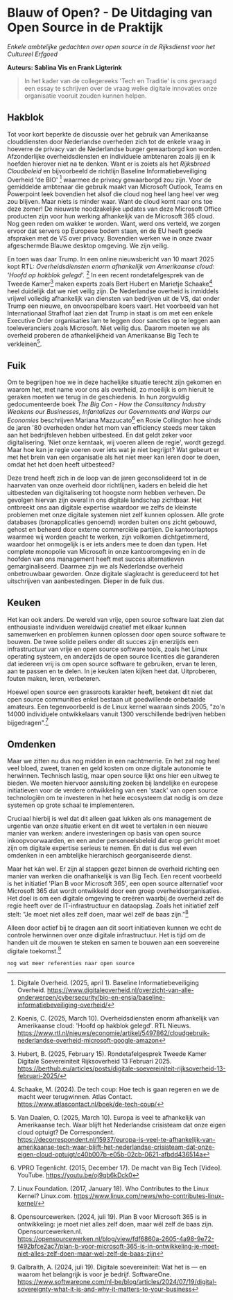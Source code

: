 
# Blauw of Open? - De Uitdaging van Open Source in de Praktijk 

*Enkele ambtelijke gedachten over open source in de Rijksdienst voor het Cultureel Erfgoed*

**Auteurs: Sablina Vis en Frank Ligterink** 

> In het kader van de collegereeks 'Tech en Traditie' is ons gevraagd een essay te schrijven over de vraag welke digitale innovaties onze organisatie vooruit zouden kunnen helpen. 
> 

## Hakblok 

Tot voor kort beperkte de discussie over het gebruik van Amerikaanse clouddiensten door Nederlandse overheden zich tot de enkele vraag in hoeverre de privacy van de Nederlandse burger gewaarborgd kon worden. Afzonderlijke overheidsdiensten en individuele ambtenaren zoals jij en ik hoefden hierover niet na te denken. Want er is zoiets als het *Rijksbreed Cloudbeleid* en bijvoorbeeld de richtlijn Baseline Informatiebeveiliging Overheid 'de BIO' [^BIO] waarmee de privacy gewaarborgd zou zijn. Voor de gemiddelde ambtenaar die gebruik maakt van Microsoft Outlook, Teams en Powerpoint leek bovendien het alsof die cloud nog heel lang heel ver weg zou blijven. Maar niets is minder waar. Want de cloud komt naar ons toe deze zomer! De nieuwste noodzakelijke updates van deze Microsoft Office producten zijn voor hun werking afhankelijk van de Microsoft 365 cloud. Nog geen reden om wakker te worden. Want, werd ons verteld, we zorgen ervoor dat servers op Europese bodem staan, en de EU heeft goede afspraken met de VS over privacy. Bovendien werken we in onze zwaar afgeschermde Blauwe desktop omgeving. We zijn veilig. 



En toen was daar Trump. In een online nieuwsbericht van 10 maart 2025  kopt RTL: *Overheidsdiensten enorm afhankelijk van Amerikaanse cloud: 'Hoofd op hakblok gelegd'.* [^RTL] In een recent rondetafelgesprek van de Tweede Kamer[^TK] maken experts zoals Bert Hubert en Marietje Schaake[^MS] heel duidelijk dat we niet veilig zijn. De Nederlandse overheid is inmiddels vrijwel volledig afhankelijk van diensten van bedrijven uit de VS, dat onder Trump een nieuwe, en onvoorspelbare koers vaart. Het voorbeeld van het Internationaal Strafhof laat zien dat Trump in staat is om met een enkele Executive Order organisaties lam te leggen door sancties op te leggen aan toeleveranciers zoals Microsoft. Niet veilig dus. Daarom moeten we als overheid proberen de afhankelijkheid van Amerikaanse Big Tech te verkleinen[^COR]. 

## Fuik 

Om te begrijpen hoe we in deze hachelijke situatie terecht zijn gekomen en waarom het, met name voor ons als overheid, zo moeilijk is om hieruit te geraken moeten we terug in de geschiedenis. In hun zorgvuldig gedocumenteerde boek *The Big Con - How the Consultancy Industry Weakens our Businesses, Infantalizes our Governments and Warps our Economies* beschrijven Mariana Mazzucato[^MAZ] en Rosie Collington hoe sinds de jaren '80 overheden onder het mom van efficiency steeds meer taken aan het bedrijfsleven hebben uitbesteed. En dat geldt zeker voor digitalisering. 'Niet onze kerntaak, wij voeren alleen de regie', wordt gezegd. Maar hoe kan je regie voeren over iets wat je niet begrijpt? Wat gebeurt er met het brein van een organisatie als het niet meer kan leren door te doen, omdat het het doen heeft uitbesteed? 

Deze trend heeft zich in de loop van de jaren geconsolideerd tot in de haarvaten van onze overheid door richtlijnen, kaders en beleid die het uitbesteden van digitalisering tot hoogste norm hebben verheven. De gevolgen hiervan zijn overal in ons digitale landschap zichtbaar. Het ontbreekt ons aan digitale expertise waardoor we zelfs de kleinste problemen met onze digitale systemen niet zelf kunnen oplossen. Alle grote databases (bronapplicaties genoemd) worden buiten ons zicht gebouwd, gehost en beheerd door externe commerciële partijen. De kantoorlaptops waarmee wij worden geacht te werken, zijn volkomen dichtgetimmerd, waardoor het onmogelijk is er iets anders mee te doen dan typen.  Het  complete monopolie van Microsoft in onze kantooromgeving en in de hoofden van ons management heeft met succes alternatieven gemarginaliseerd. Daarmee zijn we als Nederlandse overheid onbetrouwbaar geworden. Onze digitale slagkracht is gereduceerd tot het uitschrijven van aanbestedingen. Dieper in de fuik dus.     

## Keuken 

Het kan ook anders. De wereld van vrije, open source software laat zien dat enthousiaste individuen  wereldwijd creatief met elkaar kunnen samenwerken en problemen kunnen oplossen door open source software te bouwen. De twee solide peilers onder dit succes zijn enerzijds een infrastructuur van vrije en open source software tools, zoals het Linux operating systeem, en anderzijds de open source licenties die garanderen dat iedereen vrij is om open source software te gebruiken, ervan te leren, aan te passen en te delen. In je keuken laten kijken heet dat. Uitproberen, fouten maken, leren, verbeteren. 

Hoewel open source een grassroots karakter heeft, betekent dit niet dat open source communities enkel bestaan uit goedwillende onbetaalde amateurs. Een tegenvoorbeeld is de Linux kernel waaraan sinds 2005, "zo'n 14000 individuele ontwikkelaars vanuit 1300 verschillende bedrijven hebben bijgedragen".[^LIN] 

## Omdenken 

Maar we zitten nu dus nog midden in een nachtmerrie. En het zal nog heel veel bloed, zweet, tranen en geld kosten om onze digitale autonomie te herwinnen. Technisch lastig, maar open source lijkt ons hier een uitweg te bieden. We moeten hiervoor aansluiting zoeken bij landelijke en europese initiatieven voor de verdere ontwikkeling van een 'stack' van open source technologiën om te investeren in het hele ecosysteem dat nodig is om deze systemen op grote schaal te implementeren. 

Cruciaal hierbij is wel dat dit alleen gaat lukken als ons management de urgentie van onze situatie erkent en dit weet te vertalen in een nieuwe manier van werken: andere investeringen op basis van open source inkoopvoorwaarden, en een ander personeelsbeleid dat erop gericht moet zijn om digitale expertise serieus te nemen. En dat is dus wel even omdenken in een ambtelijke hierarchisch georganiseerde dienst.

Maar het kán wel. Er zijn al stappen gezet binnen de overheid richting een manier van werken die onafhankelijk is van Big Tech. Een recent voorbeeld is het initiatief 'Plan B voor Microsoft 365', een open source alternatief voor Microsoft 365 dat wordt ontwikkeld door een groep overheidsorganisaties. Het doel is om een digitale omgeving te creëren waarbij de overheid zelf de regie heeft over de IT-infrastructuur en dataopslag. Zoals het initiatief zelf stelt: "Je moet niet alles zelf doen, maar wél zelf de baas zijn."[^PLANB]

Alleen door actief bij te dragen aan dit soort initiatieven kunnen we echt de controle herwinnen over onze digitale infrastructuur. Het is tijd om de handen uit de mouwen te steken en samen te bouwen aan een soevereine digitale toekomst.[^SOFT]

`nog wat meer referenties naar open source` 


[^BIO]: Digitale Overheid. (2025, april 1). Baseline Informatiebeveiliging Overheid. https://www.digitaleoverheid.nl/overzicht-van-alle-onderwerpen/cybersecurity/bio-en-ensia/baseline-informatiebeveiliging-overheid/


[^RTL]: Koenis, C. (2025, March 10). Overheidsdiensten enorm afhankelijk van Amerikaanse cloud: 'Hoofd op hakblok gelegd'. RTL Nieuws. https://www.rtl.nl/nieuws/economie/artikel/5497862/cloudgebruik-nederlandse-overheid-microsoft-google-amazon 

[^TK]: Hubert, B. (2025, February 15). Rondetafelgesprek Tweede Kamer Digitale Soevereiniteit Rijksoverheid 13 Februari 2025. https://berthub.eu/articles/posts/digitale-soevereiniteit-rijksoverheid-13-februari-2025/ 

[^MS]: Schaake, M. (2024). De tech coup: Hoe tech is gaan regeren en we de macht weer terugwinnen. Atlas Contact. https://www.atlascontact.nl/boek/de-tech-coup/ 

[^COR]: Van Daalen, O. (2025, March 10). Europa is veel te afhankelijk van Amerikaanse tech. Waar blijft het Nederlandse crisisteam dat onze eigen cloud optuigt? De Correspondent. https://decorrespondent.nl/15937/europa-is-veel-te-afhankelijk-van-amerikaanse-tech-waar-blijft-het-nederlandse-crisisteam-dat-onze-eigen-cloud-optuigt/c40b007b-e05b-02cb-0621-afbdd436514a 

[^MAZ]: VPRO Tegenlicht. (2015, December 17). De macht van Big Tech [Video]. YouTube. https://youtu.be/oj9qb6kDck0

[^LIN]: Linux Foundation. (2017, January 18). Who Contributes to the Linux Kernel? Linux.com.  https://www.linux.com/news/who-contributes-linux-kernel/

[^PLANB]: Opensourcewerken. (2024, juli 19). Plan B voor Microsoft 365 is in ontwikkeling: je moet niet alles zelf doen, maar wél zelf de baas zijn. Opensourcewerken.nl. https://opensourcewerken.nl/blog/view/fdf6860a-2605-4a98-9e72-f492bfce2ac7/plan-b-voor-microsoft-365-is-in-ontwikkeling-je-moet-niet-alles-zelf-doen-maar-wel-zelf-de-baas-zijn

[^SOFT]: Galbraith, A. (2024, juli 19). Digitale soevereiniteit: Wat het is — en waarom het belangrijk is voor je bedrijf. SoftwareOne. https://www.softwareone.com/nl-be/blog/articles/2024/07/19/digital-sovereignty-what-it-is-and-why-it-matters-to-your-business

